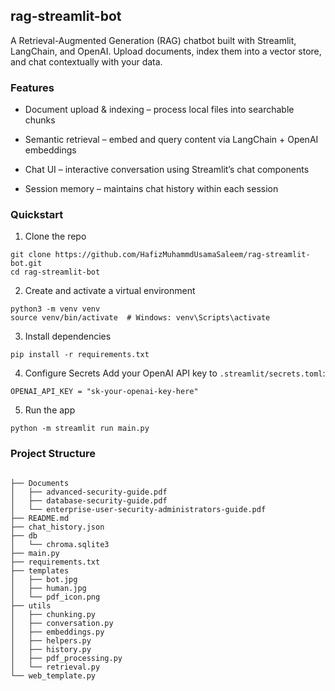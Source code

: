 ## rag-streamlit-bot
A Retrieval-Augmented Generation (RAG) chatbot built with Streamlit, LangChain, and OpenAI. Upload documents, index them into a vector store, and chat contextually with your data.

### Features
- Document upload & indexing – process local files into searchable chunks

- Semantic retrieval – embed and query content via LangChain + OpenAI embeddings

- Chat UI – interactive conversation using Streamlit’s chat components

- Session memory – maintains chat history within each session

### Quickstart
1. Clone the repo
```
git clone https://github.com/HafizMuhammdUsamaSaleem/rag-streamlit-bot.git
cd rag-streamlit-bot

```
2. Create and activate a virtual environment
```
python3 -m venv venv
source venv/bin/activate  # Windows: venv\Scripts\activate

```
3. Install dependencies
```
pip install -r requirements.txt

```
4. Configure Secrets
Add your OpenAI API key to ```.streamlit/secrets.toml```:
```
OPENAI_API_KEY = "sk-your-openai-key-here"

```
5. Run the app
```
python -m streamlit run main.py

```
### Project Structure
```

├── Documents
│   ├── advanced-security-guide.pdf
│   ├── database-security-guide.pdf
│   └── enterprise-user-security-administrators-guide.pdf
├── README.md
├── chat_history.json
├── db
│   └── chroma.sqlite3
├── main.py
├── requirements.txt
├── templates
│   ├── bot.jpg
│   ├── human.jpg
│   └── pdf_icon.png
├── utils
│   ├── chunking.py
│   ├── conversation.py
│   ├── embeddings.py
│   ├── helpers.py
│   ├── history.py
│   ├── pdf_processing.py
│   └── retrieval.py
└── web_template.py

```